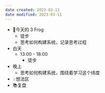 ```yaml
---
date created: 2023-03-11 
date modified: 2023-03-11
---
```

- 🐸今天的 3 Frog
	- 徒步
	- 思考如何构建系统，记录思考过程
- 白天
	- 13:00 - 18:00 
		- 徒步
- 晚上
	- 思考如何构建系统，围绕着学习这个纬度
- 💡想法区
- 📚复盘

